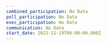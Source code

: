 ```yaml
---
combined_participation: No Data
poll_participation: No Data
exec_participation: No Data
communication: No Data
start_date: 2022-12-19T00:00:00.000Z
---
```

